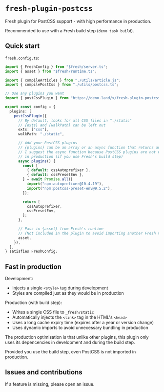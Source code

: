 # `fresh-plugin-postcss`

Fresh plugin for PostCSS support - with high performance in production.

Recommended to use with a Fresh build step (`deno task build`).

## Quick start

`fresh.config.ts`:

```ts
import { FreshConfig } from "$fresh/server.ts";
import { asset } from "$fresh/runtime.ts";

import { compileArticles } from "./utils/article.js";
import { compilePostCss } from "./utils/postcss.ts";

// Use any plugins you want
import { postCssPlugin } from "https://deno.land/x/fresh-plugin-postcss@1.0.0/mod.ts";

export const config = {
  plugins: [
    postCssPlugin({
      // By default, looks for all CSS files in "./static"
      // {exts} and {walkPath} can be left out
      exts: ["css"],
      walkPath: "./static",

      // Add your PostCSS plugins
      // {plugins} can be an array or an async function that returns an array
      // I suggest the async function because PostCSS plugins are not needed
      // in production (if you use Fresh's build step)
      async plugins() {
        const [
          { default: cssAutoprefixer },
          { default: cssPresetEnv },
        ] = await Promise.all([
          import("npm:autoprefixer@10.4.19"),
          import("npm:postcss-preset-env@9.5.2"),
        ]);

        return [
          cssAutoprefixer,
          cssPresetEnv,
        ];
      },

      // Pass in {asset} from Fresh's runtime
      // (Not included in the plugin to avoid importing another Fresh version)
      asset,
    }),
  ],
} satisfies FreshConfig;
```

## Fast in production

Development:

- Injects a single `<style>` tag during development
- Styles are compiled just as they would be in production

Production (with build step):

- Writes a single CSS file to `_fresh/static`
- Automatically injects the `<link>` tag in the HTML's `<head>`
- Uses a long cache expiry time (expires after a year or version change)
- Uses dynamic imports to avoid unnecessary bundling in production

The production optimisation is that unlike other plugins, this plugin only uses its depencencies in development and during the build step.

Provided you use the build step, even PostCSS is not imported in production.

## Issues and contributions

If a feature is missing, please open an issue.

